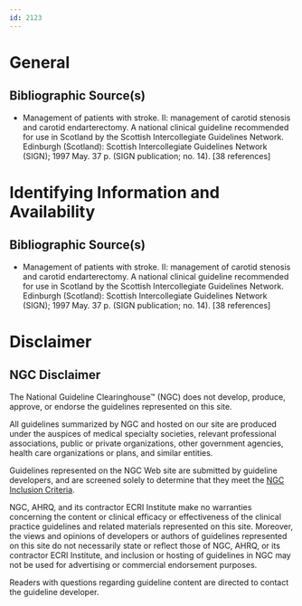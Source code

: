 ```yaml
---
id: 2123
---
```


# General

## Bibliographic Source(s)

- Management of patients with stroke. II: management of carotid stenosis and carotid endarterectomy. A national clinical guideline recommended for use in Scotland by the Scottish Intercollegiate Guidelines Network. Edinburgh (Scotland): Scottish Intercollegiate Guidelines Network (SIGN); 1997 May. 37 p. (SIGN publication; no. 14). [38 references]

# Identifying Information and Availability

## Bibliographic Source(s)

- Management of patients with stroke. II: management of carotid stenosis and carotid endarterectomy. A national clinical guideline recommended for use in Scotland by the Scottish Intercollegiate Guidelines Network. Edinburgh (Scotland): Scottish Intercollegiate Guidelines Network (SIGN); 1997 May. 37 p. (SIGN publication; no. 14). [38 references]

# Disclaimer

## NGC Disclaimer

The National Guideline Clearinghouse™ (NGC) does not develop, produce, approve, or endorse the guidelines represented on this site.

All guidelines summarized by NGC and hosted on our site are produced under the auspices of medical specialty societies, relevant professional associations, public or private organizations, other government agencies, health care organizations or plans, and similar entities.

Guidelines represented on the NGC Web site are submitted by guideline developers, and are screened solely to determine that they meet the [NGC Inclusion Criteria](/help-and-about/summaries/inclusion-criteria).

NGC, AHRQ, and its contractor ECRI Institute make no warranties concerning the content or clinical efficacy or effectiveness of the clinical practice guidelines and related materials represented on this site. Moreover, the views and opinions of developers or authors of guidelines represented on this site do not necessarily state or reflect those of NGC, AHRQ, or its contractor ECRI Institute, and inclusion or hosting of guidelines in NGC may not be used for advertising or commercial endorsement purposes.

Readers with questions regarding guideline content are directed to contact the guideline developer.

